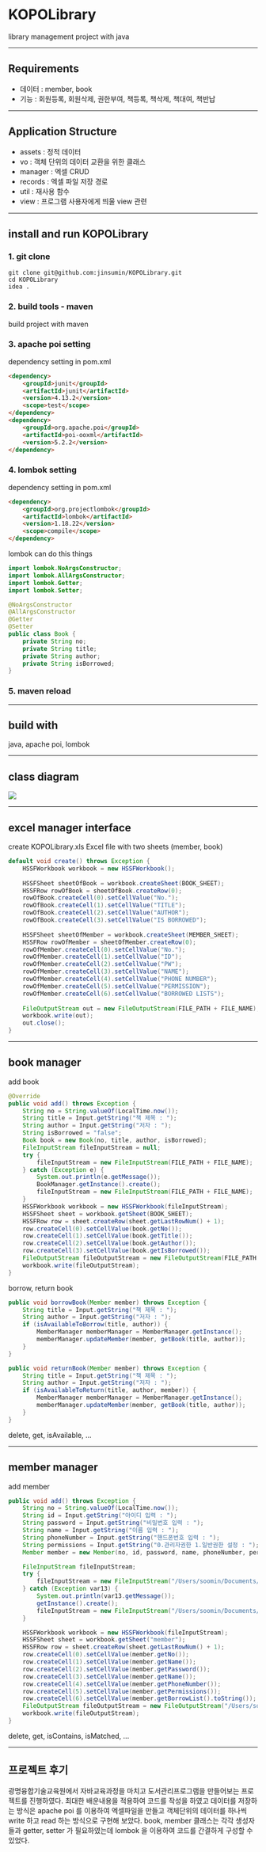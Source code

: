 # KOPOLibrary
library management project with java

---

## Requirements
- 데이터 : member, book
- 기능 : 회원등록, 회원삭제, 권한부여, 책등록, 책삭제, 책대여, 책반납

---

## Application Structure
- assets : 정적 데이터
- vo : 객체 단위의 데이터 교환을 위한 클래스
- manager : 엑셀 CRUD
- records : 엑셀 파일 저장 경로
- util : 재사용 함수
- view : 프로그램 사용자에게 띄울 view 관련

---

## install and run KOPOLibrary

### 1. git clone

```shell
git clone git@github.com:jinsumin/KOPOLibrary.git
cd KOPOLibrary
idea .
```
### 2. build tools - maven

build project with maven

### 3. apache poi setting

dependency setting in pom.xml

```html
<dependency>
    <groupId>junit</groupId>
    <artifactId>junit</artifactId>
    <version>4.13.2</version>
    <scope>test</scope>
</dependency>
<dependency>
    <groupId>org.apache.poi</groupId>
    <artifactId>poi-ooxml</artifactId>
    <version>5.2.2</version>
</dependency>
```

### 4. lombok setting

dependency setting in pom.xml

```html
<dependency>
    <groupId>org.projectlombok</groupId>
    <artifactId>lombok</artifactId>
    <version>1.18.22</version>
    <scope>compile</scope>
</dependency>
```
lombok can do this things
```java
import lombok.NoArgsConstructor;
import lombok.AllArgsConstructor;
import lombok.Getter;
import lombok.Setter;

@NoArgsConstructor
@AllArgsConstructor
@Getter
@Setter
public class Book {
    private String no;
    private String title;
    private String author;
    private String isBorrowed;
}

```


### 5. maven reload

---

## build with
java, apache poi, lombok

---

## class diagram
![](src/main/java/assets/kopoLibraryDiagram.png)

---

## excel manager interface

create KOPOLibrary.xls Excel file with two sheets (member, book)
```java
default void create() throws Exception {
    HSSFWorkbook workbook = new HSSFWorkbook();
    
    HSSFSheet sheetOfBook = workbook.createSheet(BOOK_SHEET);
    HSSFRow rowOfBook = sheetOfBook.createRow(0);
    rowOfBook.createCell(0).setCellValue("No.");
    rowOfBook.createCell(1).setCellValue("TITLE");
    rowOfBook.createCell(2).setCellValue("AUTHOR");
    rowOfBook.createCell(3).setCellValue("IS BORROWED");
    
    HSSFSheet sheetOfMember = workbook.createSheet(MEMBER_SHEET);
    HSSFRow rowOfMember = sheetOfMember.createRow(0);
    rowOfMember.createCell(0).setCellValue("No.");
    rowOfMember.createCell(1).setCellValue("ID");
    rowOfMember.createCell(2).setCellValue("PW");
    rowOfMember.createCell(3).setCellValue("NAME");
    rowOfMember.createCell(4).setCellValue("PHONE NUMBER");
    rowOfMember.createCell(5).setCellValue("PERMISSION");
    rowOfMember.createCell(6).setCellValue("BORROWED LISTS");
    
    FileOutputStream out = new FileOutputStream(FILE_PATH + FILE_NAME);
    workbook.write(out);
    out.close();
}
```

---

## book manager 

add book
```java
@Override
public void add() throws Exception {
    String no = String.valueOf(LocalTime.now());
    String title = Input.getString("책 제목 : ");
    String author = Input.getString("저자 : ");
    String isBorrowed = "false";
    Book book = new Book(no, title, author, isBorrowed);
    FileInputStream fileInputStream = null;
    try {
        fileInputStream = new FileInputStream(FILE_PATH + FILE_NAME);
    } catch (Exception e) {
        System.out.println(e.getMessage());
        BookManager.getInstance().create();
        fileInputStream = new FileInputStream(FILE_PATH + FILE_NAME);
    }
    HSSFWorkbook workbook = new HSSFWorkbook(fileInputStream);
    HSSFSheet sheet = workbook.getSheet(BOOK_SHEET);
    HSSFRow row = sheet.createRow(sheet.getLastRowNum() + 1);
    row.createCell(0).setCellValue(book.getNo());
    row.createCell(1).setCellValue(book.getTitle());
    row.createCell(2).setCellValue(book.getAuthor());
    row.createCell(3).setCellValue(book.getIsBorrowed());
    FileOutputStream fileOutputStream = new FileOutputStream(FILE_PATH + FILE_NAME);
    workbook.write(fileOutputStream);
}
```

borrow, return book
```java
public void borrowBook(Member member) throws Exception {
    String title = Input.getString("책 제목 : ");
    String author = Input.getString("저자 : ");
    if (isAvailableToBorrow(title, author)) {
        MemberManager memberManager = MemberManager.getInstance();
        memberManager.updateMember(member, getBook(title, author));
    }
}

public void returnBook(Member member) throws Exception {
    String title = Input.getString("책 제목 : ");
    String author = Input.getString("저자 : ");
    if (isAvailableToReturn(title, author, member)) {
        MemberManager memberManager = MemberManager.getInstance();
        memberManager.updateMember(member, getBook(title, author));
    }
}
```

delete, get, isAvailable, ...

---

## member manager

add member
```java
public void add() throws Exception {
    String no = String.valueOf(LocalTime.now());
    String id = Input.getString("아이디 입력 : ");
    String password = Input.getString("비밀번호 입력 : ");
    String name = Input.getString("이름 입력 : ");
    String phoneNumber = Input.getString("핸드폰번호 입력 : ");
    String permissions = Input.getString("0.관리자권한 1.일반권한 설정 : ");
    Member member = new Member(no, id, password, name, phoneNumber, permissions, new ArrayList());

    FileInputStream fileInputStream;
    try {
        fileInputStream = new FileInputStream("/Users/soomin/Documents/Projects/KOPOLibrary/src/main/java/records/KOPOLibrary.xls");
    } catch (Exception var13) {
        System.out.println(var13.getMessage());
        getInstance().create();
        fileInputStream = new FileInputStream("/Users/soomin/Documents/Projects/KOPOLibrary/src/main/java/records/KOPOLibrary.xls");
    }

    HSSFWorkbook workbook = new HSSFWorkbook(fileInputStream);
    HSSFSheet sheet = workbook.getSheet("member");
    HSSFRow row = sheet.createRow(sheet.getLastRowNum() + 1);
    row.createCell(0).setCellValue(member.getNo());
    row.createCell(1).setCellValue(member.getName());
    row.createCell(2).setCellValue(member.getPassword());
    row.createCell(3).setCellValue(member.getName());
    row.createCell(4).setCellValue(member.getPhoneNumber());
    row.createCell(5).setCellValue(member.getPermissions());
    row.createCell(6).setCellValue(member.getBorrowList().toString());
    FileOutputStream fileOutputStream = new FileOutputStream("/Users/soomin/Documents/Projects/KOPOLibrary/src/main/java/records/KOPOLibrary.xls");
    workbook.write(fileOutputStream);
}
```
delete, get, isContains, isMatched, ...

---

## 프로젝트 후기

 광명융합기술교육원에서 자바교육과정을 마치고 도서관리프로그램을 만들어보는 프로젝트를
진행하였다. 
 최대한 배운내용을 적용하여 코드를 작성을 하였고 데이터를 저장하는 방식은
apache poi 를 이용하여 엑셀파일을 만들고 객체단위의 데이터를 하나씩 write 하고 read 하는
방식으로 구현해 보았다.
 book, member 클래스는 각각 생성자들과 getter, setter 가 필요하였는데 lombok 을 이용하여
코드를 간결하게 구성할 수 있었다.
